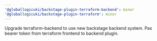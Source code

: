 ```yaml
---
'@globallogicuki/backstage-plugin-terraform-backend': minor
'@globallogicuki/backstage-plugin-terraform': minor
---
```


Upgrade terraform-backend to use new backstage backend system. Pas bearer token from terraform frontend to backend plugin.
